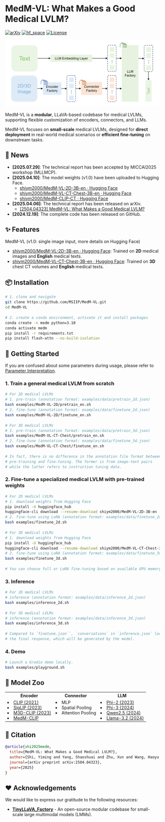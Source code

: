 # MedM-VL: What Makes a Good Medical LVLM?

[![arXiv](https://img.shields.io/badge/Arxiv-2504.04323-b31b1b.svg?logo=arXiv)](https://arxiv.org/abs/2504.04323) [![hf_space](https://img.shields.io/badge/🤗-%20Open%20In%20HF-blue.svg)](https://huggingface.co/collections/shiym2000/medm-vl-67f739e50d344d712eb7b010) [![License](https://img.shields.io/badge/License-Apache%202.0-yellow)](./LICENSE)

![architecture](./assets/architecture.png)

MedM-VL is a **modular**, LLaVA-based codebase for medical LVLMs, supporting flexible customization of encoders, connectors, and LLMs.

MedM-VL focuses on **small-scale** medical LVLMs, designed for **direct deployment** in real-world medical scenarios or **efficient fine-tuning** on downstream tasks.


## :newspaper: News
+ **[2025.07.29]**: The technical report has been accepted by MICCAI2025 workshop (MLLMCP).
+ **[2025.04.10]**: The model weights (v1.0) have been uploaded to Hugging Face.
  + [shiym2000/MedM-VL-2D-3B-en · Hugging Face](https://huggingface.co/shiym2000/MedM-VL-2D-3B-en)
  + [shiym2000/MedM-VL-CT-Chest-3B-en · Hugging Face](https://huggingface.co/shiym2000/MedM-VL-CT-Chest-3B-en)
  + [shiym2000/MedM-CLIP-CT · Hugging Face](https://huggingface.co/shiym2000/MedM-CLIP-CT)
+ **[2025.04.06]**: The technical report has been released on arXiv.
  + [\[2504.04323\] MedM-VL: What Makes a Good Medical LVLM?](https://arxiv.org/abs/2504.04323)
+ **[2024.12.19]**: The complete code has been released on GitHub.


## :sparkles: Features

MedM-VL (v1.0: single image input, more details on Hugging Face)
+ [shiym2000/MedM-VL-2D-3B-en · Hugging Face](https://huggingface.co/shiym2000/MedM-VL-2D-3B-en): Trained on **2D** medical images and **English** medical texts.
+ [shiym2000/MedM-VL-CT-Chest-3B-en · Hugging Face](https://huggingface.co/shiym2000/MedM-VL-CT-Chest-3B-en): Trained on **3D** chest CT volumes and **English** medical texts.


## :package: Installation

``` bash
# 1. clone and navigate
git clone https://github.com/MSIIP/MedM-VL.git
cd MedM-VL

# 2. create a conda environment, activate it and install packages
conda create -n medm python=3.10
conda activate medm
pip install -r requirements.txt
pip install flash-attn --no-build-isolation
```


## :rocket: Getting Started

If you are confused about some parameters during usage, please refer to [Parameter Interpretation](docs/param_interpretation.md).

### 1. Train a general medical LVLM from scratch

``` bash
# For 2D medical LVLMs
# 1. pre-train (annotation format: examples/data/pretrain_2d.json)
bash examples/MedM-VL-2D/pretrain_en.sh
# 2. fine-tune (annotation format: examples/data/finetune_2d.json)
bash examples/MedM-VL-2D/finetune_en.sh

# For 3D medical LVLMs
# 1. pre-train (annotation format: examples/data/pretrain_3d.json)
bash examples/MedM-VL-CT-Chest/pretrain_en.sh
# 2. fine-tune (annotation format: examples/data/finetune_3d.json)
bash examples/MedM-VL-CT-Chest/finetune_en.sh

# In fact, there is no difference in the annotation file format between
# pre-training and fine-tuning. The former is from image-text pairs
# while the latter refers to instruction tuning data.
```

### 2. Fine-tune a specialized medical LVLM with pre-trained weights

``` bash
# For 2D medical LVLMs
# 1. download weights from Hugging Face
pip install -U huggingface_hub
huggingface-cli download --resume-download shiym2000/MedM-VL-2D-3B-en --local-dir work_dirs/MedM-VL-2D-3B-en
# 2. fine-tune using LoRA (annotation format: examples/data/finetune_2d.json)
bash examples/finetune_2d.sh

# For 3D medical LVLMs
# 1. download weights from Hugging Face
pip install -U huggingface_hub
huggingface-cli download --resume-download shiym2000/MedM-VL-CT-Chest-3B-en --local-dir work_dirs/MedM-VL-CT-Chest-3B-en
# 2. fine-tune using LoRA (annotation format: examples/data/finetune_3d.json)
bash examples/finetune_3d.sh

# You can choose full or LoRA fine-tuning based on available GPU memory.
```

### 3. Inference

``` bash
# For 2D medical LVLMs
# inference (annotation format: examples/data/inference_2d.json)
bash examples/inference_2d.sh

# For 3D medical LVLMs
# inference (annotation format: examples/data/inference_3d.json)
bash examples/inference_3d.sh

# Compared to `finetune.json``, `conversations` in `inference.json` lacks
# the final response, which will be generated by the model.
```

### 4. Demo

``` bash
# Launch a Gradio demo locally.
bash examples/playground.sh
```


## :robot: Model Zoo

<table>
  <tr align="center">
    <td><b>Encoder</b></td>
    <td><b>Connector</b></td>
    <td><b>LLM</b></td>
  </tr>
  <tr valign="top">
    <td>
      <li><a href="https://arxiv.org/abs/2103.00020"> CLIP (2021) </a></li>
      <li><a href="https://arxiv.org/abs/2303.15343"> SigLIP (2023) </a></li>
      <li><a href="https://arxiv.org/abs/2404.00578"> M3D-CLIP (2023) </a></li>
      <li><a href="https://huggingface.co/collections/shiym2000/medm-clip-67f7afd8a3dbcff656466805"> MedM-CLIP <a></li>
    </td>
    <td>
      <li> MLP </li>
      <li> Spatial Pooling </li>
      <li> Attention Pooling </li>
    </td>
    <td>
      <li><a href="https://www.microsoft.com/en-us/research/blog/phi-2-the-surprising-power-of-small-language-models/"> Phi-2 (2023) </a></li>
      <li><a href="https://arxiv.org/abs/2404.14219"> Phi-3 (2024) </a></li>
      <li><a href="https://arxiv.org/abs/2412.15115"> Qwen2.5 (2024) </a></li>
      <li><a href="https://ai.meta.com/blog/llama-3-2-connect-2024-vision-edge-mobile-devices/"> Llama-3.2 (2024) </a></li>
    </td>
  </tr>
</table>


## :book: Citation

``` bibtex
@article{shi2025medm,
  title={MedM-VL: What Makes a Good Medical LVLM?},
  author={Shi, Yiming and Yang, Shaoshuai and Zhu, Xun and Wang, Haoyu and Li, Miao and Wu, Ji},
  journal={arXiv preprint arXiv:2504.04323},
  year={2025}
}
```


## :heart: Acknowledgements

We would like to express our gratitude to the following resources:
+ [**TinyLLaVA_Factory**](https://github.com/TinyLLaVA/TinyLLaVA_Factory) - An open-source modular codebase for small-scale large multimodal models (LMMs).
